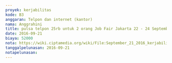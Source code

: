 ```yaml
---
proyek: kerjabilitas
kode: B3
anggaran: Telpon dan internet (kantor)
nama: Anggrahini
title: pulsa telpon 25rb untuk 2 orang Job Fair Jakarta 22 - 24 September 2016
date: 2016-09-21
biaya: 52000
nota: https://wiki.ciptamedia.org/wiki/File:September_21_2016_kerjabilitas_B3_pulsa_jobfair_jakarta_inok.jpg
tanggalpelunasan: 2016-09-21
notapelunasan:
---
```

